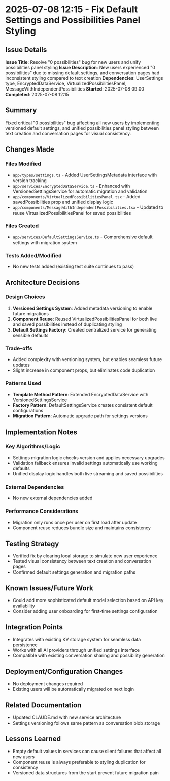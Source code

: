 # 2025-07-08 12:15 - Fix Default Settings and Possibilities Panel Styling

## Issue Details
**Issue Title**: Resolve "0 possibilities" bug for new users and unify possibilities panel styling
**Issue Description**: New users experienced "0 possibilities" due to missing default settings, and conversation pages had inconsistent styling compared to text creation
**Dependencies**: UserSettings type, EncryptedDataService, VirtualizedPossibilitiesPanel, MessageWithIndependentPossibilities
**Started**: 2025-07-08 09:00
**Completed**: 2025-07-08 12:15

## Summary
Fixed critical "0 possibilities" bug affecting all new users by implementing versioned default settings, and unified possibilities panel styling between text creation and conversation pages for visual consistency.

## Changes Made

### Files Modified
- `app/types/settings.ts` - Added UserSettingsMetadata interface with version tracking
- `app/services/EncryptedDataService.ts` - Enhanced with VersionedSettingsService for automatic migration and validation
- `app/components/VirtualizedPossibilitiesPanel.tsx` - Added savedPossibilities prop and unified display logic
- `app/components/MessageWithIndependentPossibilities.tsx` - Updated to reuse VirtualizedPossibilitiesPanel for saved possibilities

### Files Created
- `app/services/DefaultSettingsService.ts` - Comprehensive default settings with migration system

### Tests Added/Modified
- No new tests added (existing test suite continues to pass)

## Architecture Decisions

### Design Choices
1. **Versioned Settings System**: Added metadata versioning to enable future migrations
2. **Component Reuse**: Reused VirtualizedPossibilitiesPanel for both live and saved possibilities instead of duplicating styling
3. **Default Settings Factory**: Created centralized service for generating sensible defaults

### Trade-offs
- Added complexity with versioning system, but enables seamless future updates
- Slight increase in component props, but eliminates code duplication

### Patterns Used
- **Template Method Pattern**: Extended EncryptedDataService with VersionedSettingsService
- **Factory Pattern**: DefaultSettingsService creates consistent default configurations
- **Migration Pattern**: Automatic upgrade path for settings versions

## Implementation Notes

### Key Algorithms/Logic
- Settings migration logic checks version and applies necessary upgrades
- Validation fallback ensures invalid settings automatically use working defaults
- Unified display logic handles both live streaming and saved possibilities

### External Dependencies
- No new external dependencies added

### Performance Considerations
- Migration only runs once per user on first load after update
- Component reuse reduces bundle size and maintains consistency

## Testing Strategy
- Verified fix by clearing local storage to simulate new user experience
- Tested visual consistency between text creation and conversation pages
- Confirmed default settings generation and migration paths

## Known Issues/Future Work
- Could add more sophisticated default model selection based on API key availability
- Consider adding user onboarding for first-time settings configuration

## Integration Points
- Integrates with existing KV storage system for seamless data persistence
- Works with all AI providers through unified settings interface
- Compatible with existing conversation sharing and possibility generation

## Deployment/Configuration Changes
- No deployment changes required
- Existing users will be automatically migrated on next login

## Related Documentation
- Updated CLAUDE.md with new service architecture
- Settings versioning follows same pattern as conversation blob storage

## Lessons Learned
- Empty default values in services can cause silent failures that affect all new users
- Component reuse is always preferable to styling duplication for consistency
- Versioned data structures from the start prevent future migration pain